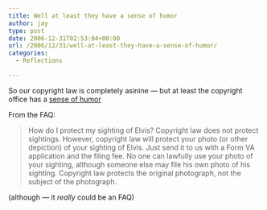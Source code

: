 ```yaml
---
title: Well at least they have a sense of humor
author: jay
type: post
date: 2006-12-31T02:53:04+00:00
url: /2006/12/31/well-at-least-they-have-a-sense-of-humor/
categories:
  - Reflections

---
```

So our copyright law is completely asinine — but at least the copyright office has a [sense of humor][1]

From the FAQ:

> How do I protect my sighting of Elvis? Copyright law does not protect sightings. However, copyright law will protect your photo (or other depiction) of your sighting of Elvis. Just send it to us with a Form VA application and the filing fee. No one can lawfully use your photo of your sighting, although someone else may file his own photo of his sighting. Copyright law protects the original photograph, not the subject of the photograph.

(although — it _really_ could be an FAQ)

 [1]: http://www.copyright.gov/help/faq/faq-protect.html#elvis